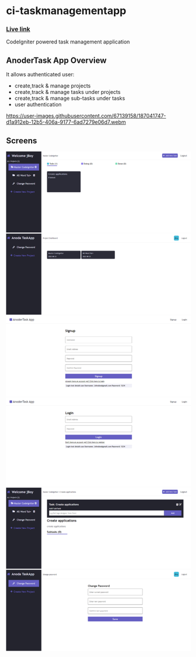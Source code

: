 # ci-taskmanagementapp 
### [Live link](http://anodertask-app.herokuapp.com/)
CodeIgniter powered task management application

## AnoderTask App Overview
It allows authenticated user:
- create,track & manage projects
- create,track & manage tasks under projects
- create,track & manage sub-tasks under tasks
- user authentication

https://user-images.githubusercontent.com/67139158/187041747-d1a912eb-12b5-406a-9177-6ad7279e06d7.webm

## Screens
![This is an image](public/assets/screens/img1.png)
![This is an image](public/assets/screens/img2.png)
![This is an image](public/assets/screens/img3.png)
![This is an image](public/assets/screens/img4.png)
![This is an image](public/assets/screens/img5.png)
![This is an image](public/assets/screens/img6.png)
